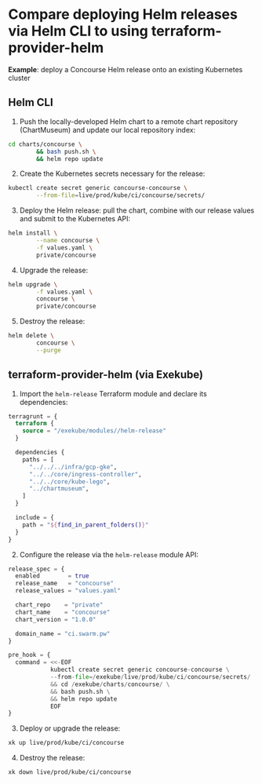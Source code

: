 # Compare deploying Helm releases via Helm CLI to using terraform-provider-helm

**Example**: deploy a Concourse Helm release onto an existing Kubernetes cluster

## Helm CLI

1. Push the locally-developed Helm chart to a remote chart repository (ChartMuseum) and update our local repository index:
```sh
cd charts/concourse \
        && bash push.sh \
        && helm repo update
```

2. Create the Kubernetes secrets necessary for the release:
```sh
kubectl create secret generic concourse-concourse \
        --from-file=live/prod/kube/ci/concourse/secrets/
```

3. Deploy the Helm release: pull the chart, combine with our release values and submit to the Kubernetes API:
```sh
helm install \
        --name concourse \
        -f values.yaml \
        private/concourse
```

4. Upgrade the release:
```sh
helm upgrade \
        -f values.yaml \
        concourse \
        private/concourse
```

5. Destroy the release:
```sh
helm delete \
        concourse \
        --purge
```

## terraform-provider-helm (via Exekube)

1. Import the `helm-release` Terraform module and declare its dependencies:
```tf
terragrunt = {
  terraform {
    source = "/exekube/modules//helm-release"
  }

  dependencies {
    paths = [
      "../../../infra/gcp-gke",
      "../../core/ingress-controller",
      "../../core/kube-lego",
      "../chartmuseum",
    ]
  }

  include = {
    path = "${find_in_parent_folders()}"
  }
}
```

2. Configure the release via the `helm-release` module API:
```tf
release_spec = {
  enabled        = true
  release_name   = "concourse"
  release_values = "values.yaml"

  chart_repo    = "private"
  chart_name    = "concourse"
  chart_version = "1.0.0"

  domain_name = "ci.swarm.pw"
}

pre_hook = {
  command = <<-EOF
            kubectl create secret generic concourse-concourse \
            --from-file=/exekube/live/prod/kube/ci/concourse/secrets/ || true \
            && cd /exekube/charts/concourse/ \
            && bash push.sh \
            && helm repo update
            EOF
}
```

3. Deploy or upgrade the release:
```sh
xk up live/prod/kube/ci/concourse
```

4. Destroy the release:
```sh
xk down live/prod/kube/ci/concourse
```
